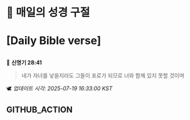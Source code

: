 # 🙏 매일의 성경 구절
# [Daily Bible verse]
##
<!-- START_BIBLE_VERSE -->
📖 **신명기 28:41**
> 네가 자녀를 낳을지라도 그들이 포로가 되므로 너와 함께 있지 못할 것이며

🕊️ _업데이트 시각: 2025-07-19 16:33:00 KST_
  <!-- END_BIBLE_VERSE -->
## GITHUB_ACTION
